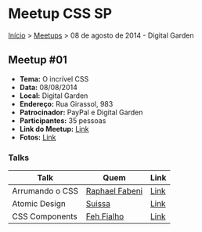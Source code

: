 Meetup CSS SP
======

[Início](../README.md) > [Meetups](../meetups.md) > 08 de agosto de 2014 - Digital Garden

## Meetup #01

* **Tema:** O incrível CSS
* **Data:** 08/08/2014
* **Local:** Digital Garden
* **Endereço:** Rua Girassol, 983
* **Patrocinador:** PayPal e Digital Garden
* **Participantes:** 35 pessoas
* **Link do Meetup:** [Link](http://www.meetup.com/CSS-Brasil/events/194761202/) 
* **Fotos:** [Link](https://www.flickr.com/photos/raphaelfabeni/sets/72157646288604252/)

### Talks

| Talk            | Quem           | Link                                                              |
| --------------- | -------------  | ----------------------------------------------------------------- |
| Arrumando o CSS | [Raphael Fabeni](https://twitter.com/raphaelfabeni) | [Link](https://speakerdeck.com/raphaelfabeni/arrumando-o-css)     |
| Atomic Design   | [Suissa](https://twitter.com/osuissa)         | [Link](http://www.slideshare.net/suissapg/atomic-design-37762390) |
| CSS Components  | [Feh Fialho](https://twitter.com/lfeh)     | [Link](http://www.felipefialho.com/talk-css-components-14-08-08/) |
